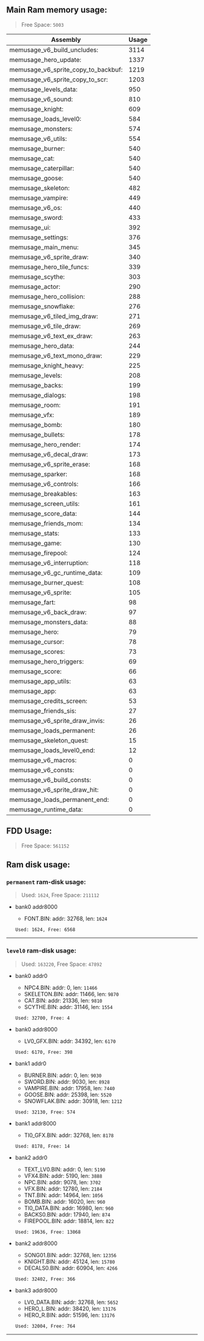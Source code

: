 ## Main Ram memory usage:
> Free Space: `5003`

|Assembly| Usage|
|-|-|
|memusage_v6_build_uncludes:|3114|
|memusage_hero_update:|1337|
|memusage_v6_sprite_copy_to_backbuf:|1219|
|memusage_v6_sprite_copy_to_scr:|1203|
|memusage_levels_data:|950|
|memusage_v6_sound:|810|
|memusage_knight:|609|
|memusage_loads_level0:|584|
|memusage_monsters:|574|
|memusage_v6_utils:|554|
|memusage_burner:|540|
|memusage_cat:|540|
|memusage_caterpillar:|540|
|memusage_goose:|540|
|memusage_skeleton:|482|
|memusage_vampire:|449|
|memusage_v6_os:|440|
|memusage_sword:|433|
|memusage_ui:|392|
|memusage_settings:|376|
|memusage_main_menu:|345|
|memusage_v6_sprite_draw:|340|
|memusage_hero_tile_funcs:|339|
|memusage_scythe:|303|
|memusage_actor:|290|
|memusage_hero_collision:|288|
|memusage_snowflake:|276|
|memusage_v6_tiled_img_draw:|271|
|memusage_v6_tile_draw:|269|
|memusage_v6_text_ex_draw:|263|
|memusage_hero_data:|244|
|memusage_v6_text_mono_draw:|229|
|memusage_knight_heavy:|225|
|memusage_levels:|208|
|memusage_backs:|199|
|memusage_dialogs:|198|
|memusage_room:|191|
|memusage_vfx:|189|
|memusage_bomb:|180|
|memusage_bullets:|178|
|memusage_hero_render:|174|
|memusage_v6_decal_draw:|173|
|memusage_v6_sprite_erase:|168|
|memusage_sparker:|168|
|memusage_v6_controls:|166|
|memusage_breakables:|163|
|memusage_screen_utils:|161|
|memusage_score_data:|144|
|memusage_friends_mom:|134|
|memusage_stats:|133|
|memusage_game:|130|
|memusage_firepool:|124|
|memusage_v6_interruption:|118|
|memusage_v6_gc_runtime_data:|109|
|memusage_burner_quest:|108|
|memusage_v6_sprite:|105|
|memusage_fart:|98|
|memusage_v6_back_draw:|97|
|memusage_monsters_data:|88|
|memusage_hero:|79|
|memusage_cursor:|78|
|memusage_scores:|73|
|memusage_hero_triggers:|69|
|memusage_score:|66|
|memusage_app_utils:|63|
|memusage_app:|63|
|memusage_credits_screen:|53|
|memusage_friends_sis:|27|
|memusage_v6_sprite_draw_invis:|26|
|memusage_loads_permanent:|26|
|memusage_skeleton_quest:|15|
|memusage_loads_level0_end:|12|
|memusage_v6_macros:|0|
|memusage_v6_consts:|0|
|memusage_v6_build_consts:|0|
|memusage_v6_sprite_draw_hit:|0|
|memusage_loads_permanent_end:|0|
|memusage_runtime_data:|0|

## FDD Usage:
> Free Space: `561152`

## Ram disk usage:
### `permanent` ram-disk usage:

> Used: `1624`, Free Space: `211112`

- bank0 addr8000
	* FONT.BIN: addr: 32768, len: `1624`

  `Used: 1624, Free: 6568`


---
### `level0` ram-disk usage:

> Used: `163220`, Free Space: `47892`

- bank0 addr0
	* NPC4.BIN: addr: 0, len: `11466`
	* SKELETON.BIN: addr: 11466, len: `9870`
	* CAT.BIN: addr: 21336, len: `9810`
	* SCYTHE.BIN: addr: 31146, len: `1554`

  `Used: 32700, Free: 4`

- bank0 addr8000
	* LV0_GFX.BIN: addr: 34392, len: `6170`

  `Used: 6170, Free: 398`

- bank1 addr0
	* BURNER.BIN: addr: 0, len: `9030`
	* SWORD.BIN: addr: 9030, len: `8928`
	* VAMPIRE.BIN: addr: 17958, len: `7440`
	* GOOSE.BIN: addr: 25398, len: `5520`
	* SNOWFLAK.BIN: addr: 30918, len: `1212`

  `Used: 32130, Free: 574`

- bank1 addr8000
	* TI0_GFX.BIN: addr: 32768, len: `8178`

  `Used: 8178, Free: 14`

- bank2 addr0
	* TEXT_LV0.BIN: addr: 0, len: `5190`
	* VFX4.BIN: addr: 5190, len: `3888`
	* NPC.BIN: addr: 9078, len: `3702`
	* VFX.BIN: addr: 12780, len: `2184`
	* TNT.BIN: addr: 14964, len: `1056`
	* BOMB.BIN: addr: 16020, len: `960`
	* TI0_DATA.BIN: addr: 16980, len: `960`
	* BACKS0.BIN: addr: 17940, len: `874`
	* FIREPOOL.BIN: addr: 18814, len: `822`

  `Used: 19636, Free: 13068`

- bank2 addr8000
	* SONG01.BIN: addr: 32768, len: `12356`
	* KNIGHT.BIN: addr: 45124, len: `15780`
	* DECALS0.BIN: addr: 60904, len: `4266`

  `Used: 32402, Free: 366`

- bank3 addr8000
	* LV0_DATA.BIN: addr: 32768, len: `5652`
	* HERO_L.BIN: addr: 38420, len: `13176`
	* HERO_R.BIN: addr: 51596, len: `13176`

  `Used: 32004, Free: 764`


---

